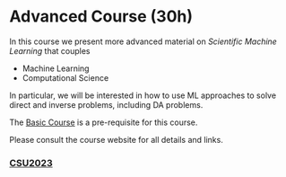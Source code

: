 #  Advanced Course (30h)
 
 In this course we present more advanced material on *Scientific Machine Learning* that couples
 
 - Machine Learning
 - Computational Science
 
 In particular, we will be interested in how to use ML approaches to solve direct and inverse problems, including DA problems.
 
 The [Basic Course](01basic-course) is a pre-requisite for this course.
 
 
 Please consult the course website for all details and links.

  
  ### [CSU2023](https://sites.google.com/view/csu2023/)
 
 